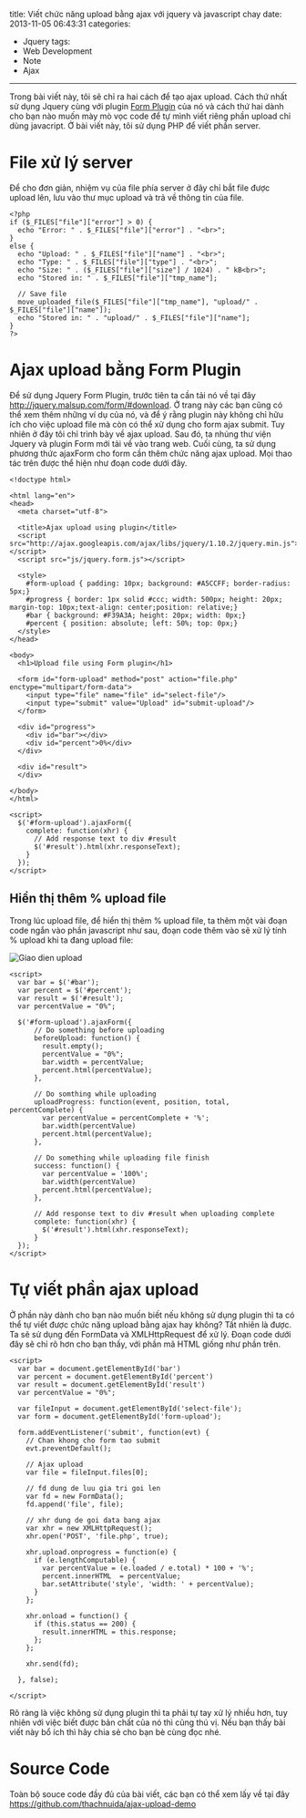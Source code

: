 title: Viết chức năng upload bằng ajax với jquery và javascript chay
date: 2013-11-05 06:43:31
categories:
  - Jquery
tags:
  - Web Development
  - Note
  - Ajax
---
Trong bài viết này, tôi sẽ chỉ ra hai cách để tạo ajax upload. Cách thứ nhất sử dụng Jquery cùng với plugin [Form Plugin](http://jquery.malsup.com/form/#file-upload) của nó và cách thứ hai dành cho bạn nào muốn mày mò vọc code để tự mình viết riêng phần upload chỉ dùng javacript. Ở bài viết này, tôi sử dụng PHP để viết phần server.

<!--more-->

# File xử lý server

Để cho đơn giản, nhiệm vụ của file phía server ở đây chỉ bắt file được upload lên, lưu vào thư mục upload  và trả về thông tin của file.

```
<?php
if ($_FILES["file"]["error"] > 0) {
  echo "Error: " . $_FILES["file"]["error"] . "<br>";
}
else {
  echo "Upload: " . $_FILES["file"]["name"] . "<br>";
  echo "Type: " . $_FILES["file"]["type"] . "<br>";
  echo "Size: " . ($_FILES["file"]["size"] / 1024) . " kB<br>";
  echo "Stored in: " . $_FILES["file"]["tmp_name"];

  // Save file
  move_uploaded_file($_FILES["file"]["tmp_name"], "upload/" . $_FILES["file"]["name"]);
  echo "Stored in: " . "upload/" . $_FILES["file"]["name"];
}
?>
```

# Ajax upload bằng Form Plugin

Để sử dụng Jquery Form Plugin, trước tiên ta cần tải nó về tại đây http://jquery.malsup.com/form/#download. Ở trang này các bạn cũng có thể xem thêm những ví dụ của nó, và để ý rằng plugin này không chỉ hữu ích cho việc upload file mà còn có thể xử dụng cho form ajax submit. Tuy nhiên ở đây tôi chỉ trình bày về ajax upload. Sau đó, ta nhúng thư viện Jquery và plugin Form mới tải về vào trang web. Cuối cùng, ta sử dụng phương thức ajaxForm  cho form cần thêm chức năng ajax upload. Mọi thao tác trên được thể hiện như đoạn code dưới đây.

```
<!doctype html>

<html lang="en">
<head>
  <meta charset="utf-8">

  <title>Ajax upload using plugin</title>
  <script src="http://ajax.googleapis.com/ajax/libs/jquery/1.10.2/jquery.min.js"></script>
  <script src="js/jquery.form.js"></script>

  <style>
    #form-upload { padding: 10px; background: #A5CCFF; border-radius: 5px;}
    #progress { border: 1px solid #ccc; width: 500px; height: 20px; margin-top: 10px;text-align: center;position: relative;}
    #bar { background: #F39A3A; height: 20px; width: 0px;}
    #percent { position: absolute; left: 50%; top: 0px;}
  </style>
</head>

<body>
  <h1>Upload file using Form plugin</h1>

  <form id="form-upload" method="post" action="file.php" enctype="multipart/form-data">
    <input type="file" name="file" id="select-file"/>
    <input type="submit" value="Upload" id="submit-upload"/>
  </form>

  <div id="progress">
    <div id="bar"></div>
    <div id="percent">0%</div>
  </div>

  <div id="result">
  </div>

</body>
</html>

<script>
  $('#form-upload').ajaxForm({
    complete: function(xhr) {
      // Add response text to div #result
      $('#result').html(xhr.responseText);
    }
  });
</script>
```

## Hiển thị thêm % upload file

Trong lúc upload file, để hiển thị thêm % upload file, ta thêm một vài đoạn code ngắn vào phần javascript như sau, đoạn code thêm vào sẽ xử lý tính % upload khi ta đang upload file:

![Giao dien upload](/images/uploadfile.PNG)

```
<script>
  var bar = $('#bar');
  var percent = $('#percent');
  var result = $('#result');
  var percentValue = "0%";

  $('#form-upload').ajaxForm({
      // Do something before uploading
      beforeUpload: function() {
        result.empty();
        percentValue = "0%";
        bar.width = percentValue;
        percent.html(percentValue);
      },

      // Do somthing while uploading
      uploadProgress: function(event, position, total, percentComplete) {
        var percentValue = percentComplete + '%';
        bar.width(percentValue)
        percent.html(percentValue);
      },

      // Do something while uploading file finish
      success: function() {
        var percentValue = '100%';
        bar.width(percentValue)
        percent.html(percentValue);
      },

      // Add response text to div #result when uploading complete
      complete: function(xhr) {
        $('#result').html(xhr.responseText);
      }
  });
</script>
```

# Tự viết phần ajax upload

Ở phần này dành cho bạn nào muốn biết nếu không sử dụng plugin thì ta có thể tự viết được chức năng upload bằng ajax hay không? Tất nhiên là được. Ta sẽ sử dụng đến FormData  và XMLHttpRequest  để xử lý. Đoạn code dưới đây sẽ chỉ rõ hơn cho bạn thấy, với phần mã HTML giống như phần trên.

```
<script>
  var bar = document.getElementById('bar')
  var percent = document.getElementById('percent')
  var result = document.getElementById('result')
  var percentValue = "0%";

  var fileInput = document.getElementById('select-file');
  var form = document.getElementById('form-upload');

  form.addEventListener('submit', function(evt) {
    // Chan khong cho form tao submit
    evt.preventDefault();

    // Ajax upload
    var file = fileInput.files[0];

    // fd dung de luu gia tri goi len
    var fd = new FormData();
    fd.append('file', file);

    // xhr dung de goi data bang ajax
    var xhr = new XMLHttpRequest();
    xhr.open('POST', 'file.php', true);

    xhr.upload.onprogress = function(e) {
      if (e.lengthComputable) {
        var percentValue = (e.loaded / e.total) * 100 + '%';
        percent.innerHTML  = percentValue;
        bar.setAttribute('style', 'width: ' + percentValue);
      }
    };

    xhr.onload = function() {
      if (this.status == 200) {
        result.innerHTML = this.response;
      };
    };

    xhr.send(fd);

  }, false);

</script>
```

Rõ ràng là việc không sử dụng plugin thì ta phải tự tay xử lý nhiều hơn, tuy nhiên với việc biết được bản chất của nó thì cũng thú vị. Nếu bạn thấy bài viết này bổ ích thì hãy chia sẻ cho bạn bè cùng đọc nhé.

# Source Code

Toàn bộ souce code đầy đủ của bài viết, các bạn có thể xem lấy về tại đây https://github.com/thachnuida/ajax-upload-demo